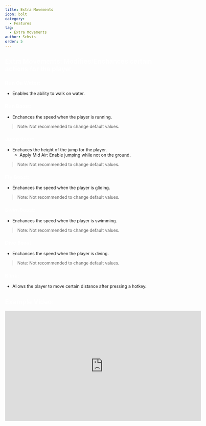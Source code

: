 ```yaml
---
title: Extra Movements
icon: bolt
category:
  - Features
tag:
  - Extra Movements
author: Schvis
order: 5
---
```


## <span style='color:white;'>Extra Movements: Modifies/Enchances certain actions for the player.</span>
### <span style='color:white;'>Run On Water:</span>
- Enables the ability to walk on water.
### <span style='color:white;'>Run Boost:</span>
- Enchances the speed when the player is running.
> Note: Not recommended to change default values.
### <span style='color:white;'>Jump Boost:</span>
- Enchaces the height of the jump for the player.
    - Apply Mid Air: Enable jumping while not on the ground.
> Note: Not recommended to change default values.
### <span style='color:white;'>Fly Boost:</span>
- Enchances the speed when the player is gliding.
> Note: Not recommended to change default values.
### <span style='color:white;'>Swim Boost: </span>
- Enchances the speed when the player is swimming.
> Note: Not recommended to change default values.
### <span style='color:white;'>Dive Boost:</span>
- Enchances the speed when the player is diving.
> Note: Not recommended to change default values.
### <span style='color:white;'>Blink:</span>
- Allows the player to move certain distance after pressing a hotkey.

## <span style='color:white;'>Example Video:</span>

<iframe width="640" height="360" src="https://www.youtube.com/embed/wMd9icqhFQg?list=PL5eI1Tb64p56g27qfYk7VuFTz4FK6YrKa" title="Korepi - Extra Movement (Sponsor)" frameborder="0" allow="accelerometer; autoplay; clipboard-write; encrypted-media; gyroscope; picture-in-picture; web-share" allowfullscreen></iframe>